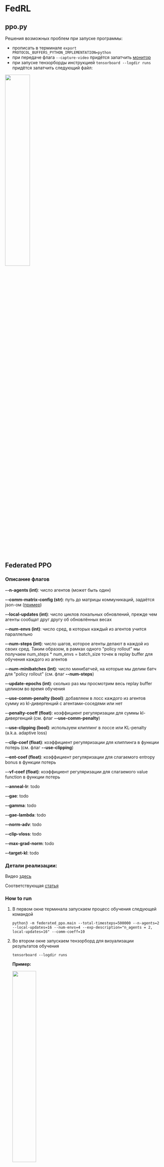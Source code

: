 # FedRL

## ppo.py

Решения возможных проблем при запуске программы:

- прописать в терминале ```export PROTOCOL_BUFFERS_PYTHON_IMPLEMENTATION=python```
- при передаче флага ```--capture-video``` придётся запатчить [монитор](/home/smirnov/FedRL/patches/site-packages/wandb/integration/gym/__init__.py)
- при запуске тензорборды инструкцией ```tensorboard --logdir runs``` придётся запатчить следующий файл: 

<img src="img/tb_patch.png" width=40%>

## Federated PPO

### Описание флагов

**--n-agents (int)**: число агентов (может быть один)

**--comm-matrix-config (str)**: путь до матрицы коммуникаций, задаётся json-ом ([пример](comm_matrices/4_agents.json))

**--local-updates (int)**: число циклов локальных обновлений, прежде чем агенты сообщат друг другу об обновлённых весах

**--num-envs (int)**: число сред, в которых каждый из агентов учится параллельно

**--num-steps (int)**: число шагов, которое агенты делают в каждой из своих сред. Таким образом, в рамках одного "policy rollout" мы получаем num_steps * num_envs = batch_size точек в replay buffer для обучения каждого из агентов 

**--num-minibatches (int)**: число минибатчей, на которые мы делим батч для "policy rollout" (см. флаг **--num-steps**)

**--update-epochs (int)**: сколько раз мы просмотрим весь replay buffer целиком во время обучения

**--use-comm-penalty (bool)**: добавляем в лосс каждого из агентов сумму из kl-дивергенций с агентами-соседями или нет

**--penalty-coeff (float)**: коэффициент регуляризации для суммы kl-дивергенций (см. флаг **--use-comm-penalty**)

**--use-clipping (bool)**: используем клиппинг в лоссе или KL-penalty (a.k.a. adaptive loss)

**--clip-coef (float)**: коэффициент регуляризации для клиппинга в функции потерь (см. флаг **--use-clipping**)

**--ent-coef (float)**: коэффициент регуляризации для слагаемого entropy bonus в функции потерь

**--vf-coef (float)**: коэффициент регуляризации для слагаемого value function в функции потерь

**--anneal-lr**: todo

**--gae**: todo

**--gamma**: todo

**--gae-lambda**: todo

**--norm-adv**: todo

**--clip-vloss**: todo

**--max-grad-norm**: todo

**--target-kl**: todo


### Детали реализации:

Видео [здесь](https://www.youtube.com/watch?v=MEt6rrxH8W4&ab_channel=Weights%26Biases)

Соответствующая [статья](https://iclr-blog-track.github.io/2022/03/25/ppo-implementation-details/)


### How to run

1. В первом окне терминала запускаем процесс обучения следующей командой
    ```
    python3 -m federated_ppo.main --total-timesteps=500000 --n-agents=2 --local-updates=16 --num-envs=4 --exp-description="n_agents = 2, local-updates=16" --comm-coeff=10
    ```

2. Во втором окне запускаем тензорборд для визуализации результатов обучения
    ```
    tensorboard --logdir runs
    ```

    **Пример:**

    <img src="img/tb_example.png" width=40%>


### Логирование статистик

Интересно было посмотреть на вклад каждого из слагаемых в итоговый лосс, на который обучаются агенты. Получилось, что для калибровки этих слагаемых до примерно одного порядка нужно задать параметр *vf-coef = 0.001* вместо 0.5 по умолчанию.

<img src="img/loss_fractions.png" width="40%">

Характер изменения перфоманса в процессе обучения также изменился:

1. До масштабирования слагаемых в лоссе:
    ```
    python3 -m federated_ppo.main --total-timesteps=1000000 --n-agents=4 --local-updates=16 --num-envs=4 --comm-matrix-config="comm_matrices/4_agents.json" --use-clipping=True
    ```

    <img src="img/perfomance_before_loss_scaling.png" width="40%">

2. После масштабирования слагаемых:
    ```
    python3 -m federated_ppo.main --total-timesteps=1000000 --n-agents=4 --local-updates=16 --num-envs=4 --comm-matrix-config="comm_matrices/4_agents.json" --use-clipping=True --vf-coef=0.001
    ```

    <img src="img/perfomance_after_loss_scaling.png" width="40%">

Таким образом, с правильно подобранными коэффициентами для каждого из слагаемых в лоссе мы получаем лучшие результаты. Объединённые выше графики:

<img src="img/before_and_after_loss_scaling.png" width="40%">

Причём у конфигурации с масштабированием даже без сглаживания график награды за эпизод проходит почти по нижней границе графика, когда сглаживание есть, в отличие от второго сетапа, у которого соответствующий график слишком шумный.

Полученные графики соответствуют по своему поведению и масштабу тем, что представлены в исходной статье по имплементации PPO: [classic control experiments](https://wandb.ai/vwxyzjn/ppo-details/reports/Matching-the-metrics--VmlldzoxMzY5OTMy).

### Факапы

Изначально я по ошибке считал kl-дивергенцию без подсчёта градиентов:

<img src="img/fuckups/fuckup_no_grad_kl.png" width="40%">

После того, как градиент начал считаться по этим вычислениям, получилась следующая картина:

<img src="img/fuckups/fuckup_no_grad_kl_charts.png" width="40%">

Запуск этого обучения:

    python3 -m federated_ppo.main --total-timesteps=1000000 --n-agents=4 --local-updates=16 --num-envs=4 --comm-matrix-config="comm_matrices/4_agents.json" --use-clipping=True --vf-coef=0.001

То есть красный и зелёный агенты "учатся" получать награду меньше и "притягиваются" друг к другу, хотя матрица коммуникаций следующая: (0, 1), (1, 0): 100 и (2, 3), (3, 2): 100. Ожидается, что, наоборот, 0-й агент будет сближаться с 1-м, а 2-й с третьим.

Если выставить вместо 100 коэффициент 10 или 1, получается следующее:

<img src="img/4_agents_10_penalty.png" width="40%">

И так все последующие запуски.

**Проблема:** вычитал сумму дивергенций из лосса, а не прибавлял.

Запуски с коэф-тами 1 и 100 (у первого награда выше):

<img src="img/kl_penalty_fix_2_setups_comparison.png" width="40%">

То есть большой вес в матрице коммуникаций сильно регуляризует сумму kl-дивергенций и потому агенты учатся хуже $-$ нужно масштабировать коэф-ты регуляризации.

- Ограничение на максимальную длину эпизода

    Уберём сглаживание и увидим следующую картину:

    <img src="img/max_episodic_length_no_smoothing.png" width="40%">

## Эксперименты

### Experiment 1

#### Cетап 1 (клиппинг с суммой KL-дивергенций):

    python3 -m federated_ppo.main --total-timesteps=1000000 --n-agents=4 --local-updates=16 --num-envs=4 --comm-matrix-config="comm_matrices/4_agents.json" --vf-coef=0.001 --exp-name=exp_1 --setup-id=setup_1 --use-clipping=True --use-comm-penalty=True

#### Cетап 2 (клиппинг без суммы KL-дивергенций):

    python3 -m federated_ppo.main --total-timesteps=1000000 --n-agents=4 --local-updates=16 --num-envs=4 --comm-matrix-config="comm_matrices/4_agents.json" --vf-coef=0.001 --exp-name=exp_1 --setup-id=setup_2 --setup-id=setup_2 --use-clipping=True --use-comm-penalty=False

#### Сетап 3 (сумма KL-дивергенций без клиппинги):

    python3 -m federated_ppo.main --total-timesteps=1000000 --n-agents=4 --local-updates=16 --num-envs=4 --comm-matrix-config="comm_matrices/4_agents.json" --vf-coef=0.001 --exp-name=exp_1 --setup-id=setup_3 --use-clipping=False --use-comm-penalty=True

#### Сетап 4 (без суммы KL-дивергенций и клиппинга):

    python3 -m federated_ppo.main --total-timesteps=1000000 --n-agents=4 --local-updates=16 --num-envs=4 --comm-matrix-config="comm_matrices/4_agents.json" --vf-coef=0.001 --exp-name=exp_1 --setup-id=setup_4 --use-clipping=False --use-comm-penalty=False

**Замечание.** Без клиппинга означает, что используется Adaptive KL Loss — Kl-дивергенция текущего и предыдущего распределения стратегии.

**Результат:**

- без сглаживания

<img src="img/exp_1/exp_1_no_smoothing.png" width="40%">

- со сглаживанием

<img src="img/exp_1/exp_1_with_smoothing.png" width="40%">

**Вывод:** 2 и 4 сетапы учатся лучше, если сглаживать соответствующие графики обучения. То есть с суммой KL-дивергенций обучение идёт медленнее. Результат соответствует ожиданиям, т.к. сумма KL-дивергенций должна улучшать устойчивость/робастность обучения. Вклад суммы KL-дивергенций мы будем оценивать при обучении агентов в гетерогенных средах.


### Experiment 2

#### Сетап 1 (клиппинг без суммы KL-дивергенций, 1024 локальных апдейтов):

    python3 -m federated_ppo.main --total-timesteps=1000000 --n-agents=4 --local-updates=1024 --num-envs=4 --comm-matrix-config="comm_matrices/4_agents.json"  --vf-coef=0.001 --exp-name=exp_2 --setup-id=setup_1 --use-clipping=True --use-comm-penalty=False

#### Сетап 2 (клиппинг без суммы KL-дивергенций, 256 локальных апдейтов):

    python3 -m federated_ppo.main --total-timesteps=1000000 --n-agents=4 --local-updates=256 --num-envs=4 --comm-matrix-config="comm_matrices/4_agents.json"  --vf-coef=0.001 --exp-name=exp_2 --setup-id=setup_2 --use-clipping=True --use-comm-penalty=False

#### Сетап 3 (клиппинг без суммы KL-дивергенций, 16 локальных апдейтов):

    python3 -m federated_ppo.main --total-timesteps=1000000 --n-agents=4 --local-updates=16 --num-envs=4 --comm-matrix-config="comm_matrices/4_agents.json"  --vf-coef=0.001 --exp-name=exp_2 --setup-id=setup_3 --use-clipping=True --use-comm-penalty=False

**Результат:**

<img src="img/exp_2/exp_2_local_updates_effect.png" width="40%">

**Замечание.** Это не означает, что агенты лучше учатся, из-за того что они обмениваются друг с другом информацией, поскольку выставлен флаг *--use-comm-penalty=False*. 

**Вывод:** Из того, что явно зависит от числа локальных шагов — это learning rate. Мы его логгируем. Заметим, что в трёх сетапах разница следующая:

<img src="img/exp_2/exp_2_lr_comparison.png" width="40%">

Видим, что lr уходит в отрицательные значения — это неправильно по определению градиентного спуска, то есть противоречит основной теореме мат. анализа. Обработаем этот кейс в коде. Запустим третий аналогичный эксп, но уже с использованием суммы KL-дивергенций, то есть агенты будут обмениваться друг с другом своими распределениями через каждые local_updates локальных обнавлений.


### Experiment 3

#### Сетап 1 (клиппинг с суммой KL-дивергенций, 576 локальных апдейтов):

    python3 -m federated_ppo.main --total-timesteps=1000000 --n-agents=4 --local-updates=576 --num-envs=4 --comm-matrix-config="comm_matrices/4_agents.json"  --vf-coef=0.001 --exp-name=exp_3 --setup-id=setup_1 --use-clipping=True --use-comm-penalty=True

#### Сетап 2 (клиппинг с суммой KL-дивергенций, 128 локальных апдейтов):

    python3 -m federated_ppo.main --total-timesteps=1000000 --n-agents=4 --local-updates=128 --num-envs=4 --comm-matrix-config="comm_matrices/4_agents.json"  --vf-coef=0.001 --exp-name=exp_3 --setup-id=setup_2 --use-clipping=True --use-comm-penalty=True

#### Сетап 3 (клиппинг с суммой KL-дивергенций, 16 локальных апдейтов):

    python3 -m federated_ppo.main --total-timesteps=1000000 --n-agents=4 --local-updates=16 --num-envs=4 --comm-matrix-config="comm_matrices/4_agents.json"  --vf-coef=0.001 --exp-name=exp_3 --setup-id=setup_3 --use-clipping=True --use-comm-penalty=True


<img src="img/exp_3/episodic_return.png" width="40%">

**Вывод:** чем чаще агенты обмениваются друг с другом информацией, тем лучше идёт обучение.


### Experiment 4

По сути, аналог второго эксперимента, но с фиксом отрицательного lr. Ожидаем, что сильной разницы между сетапами не будет (в отличие от третьего эксперимента).

#### Сетап 1 (клиппинг без суммы KL-дивергенций, 576 локальных апдейтов):

    python3 -m federated_ppo.main --total-timesteps=1000000 --n-agents=4 --local-updates=576 --num-envs=4 --vf-coef=0.001 --exp-name=exp_4 --setup-id=setup_1 --use-clipping=True --use-comm-penalty=False

#### Сетап 2 (клиппинг без суммы KL-дивергенций, 128 локальных апдейтов):

    python3 -m federated_ppo.main --total-timesteps=1000000 --n-agents=4 --local-updates=128 --num-envs=4 --vf-coef=0.001 --exp-name=exp_4 --setup-id=setup_2 --use-clipping=True --use-comm-penalty=False

#### Сетап 3 (клиппинг без суммы KL-дивергенций, 16 локальных апдейтов):

    python3 -m federated_ppo.main --total-timesteps=1000000 --n-agents=4 --local-updates=16 --num-envs=4 --vf-coef=0.001 --exp-name=exp_4 --setup-id=setup_3 --use-clipping=True --use-comm-penalty=False

**Результат:**

<img src="img/exp_4/episodic_return.png" width="40%">

**Вывод:** наши ожидания подтвердились. В случае, если агенты не обмениваются информацией друг с другом (если нет суммы KL-дивергенций в лоссе), качество обучения не зависит от числа локальных обновлений.


### Experiment 5 (fackup, см. следующий эксп.)

По сути, MDPO - это PPO с KL Penalty без последних двух слагаемых в лоссе:

<img src="img/exp_5/ppo_objective.png" width="40%">

, где

<img src="img/exp_5/L_clip_cases.png" width="40%">

#### Сетап 1 (PPO с клиппингом, с суммой KL-дивергенций):

    python3 -m federated_ppo.main --total-timesteps=1000000 --n-agents=4 --local-updates=576 --num-envs=4 --vf-coef=0.001 --exp-name=exp_5 --setup-id=setup_1 --use-clipping=True --use-mdpo=False --use-comm-penalty=True --comm-matrix-config="comm_matrices/4_agents.json"

#### Сетап 2 (MDPO, с суммой KL-дивергенций):

    python3 -m federated_ppo.main --total-timesteps=1000000 --n-agents=4 --local-updates=128 --num-envs=4 --vf-coef=0.001 --exp-name=exp_5 --setup-id=setup_2 --use-clipping=False --use-mdpo=True --use-comm-penalty=True --comm-matrix-config="comm_matrices/4_agents.json"

#### Сетап 3 (PPO с клиппингом, без суммы KL-дивергенций):

    python3 -m federated_ppo.main --total-timesteps=1000000 --n-agents=4 --local-updates=576 --num-envs=4 --vf-coef=0.001 --exp-name=exp_5 --setup-id=setup_3 --use-clipping=True --use-mdpo=False --use-comm-penalty=False

#### Сетап 4 (MDPO, без суммы KL-дивергенций):

    python3 -m federated_ppo.main --total-timesteps=1000000 --n-agents=4 --local-updates=128 --num-envs=4 --vf-coef=0.001 --exp-name=exp_5 --setup-id=setup_4 --use-clipping=False --use-mdpo=True --use-comm-penalty=False

#### Сетап 5 (PPO с клиппингом, с суммой KL-дивергенций):

    python3 -m federated_ppo.main --total-timesteps=1000000 --n-agents=4 --local-updates=576 --num-envs=4 --vf-coef=0.001 --exp-name=exp_5 --setup-id=setup_5 --use-clipping=True --use-mdpo=False --use-comm-penalty=True --comm-penalty-coeff=10.0 --comm-matrix-config="comm_matrices/4_agents.json"

#### Сетап 6 (MDPO, с суммой KL-дивергенций):

    python3 -m federated_ppo.main --total-timesteps=1000000 --n-agents=4 --local-updates=128 --num-envs=4 --vf-coef=0.001 --exp-name=exp_5 --setup-id=setup_6 --use-clipping=False --use-mdpo=True --use-comm-penalty=True --comm-penalty-coeff=10.0 --comm-matrix-config="comm_matrices/4_agents.json"

### Experiment 6

Всё-таки лосс в алгоритме MDPO содержит в себе Value function loss, поэтому эксперимент 5 некорректен. Перезапустим те же сетапы, но с исправленным лоссом для MDPO.

#### Сетап 1 (PPO с клиппингом, с суммой KL-дивергенций):

    python3 -m federated_ppo.main --total-timesteps=1000000 --n-agents=4 --local-updates=576 --num-envs=4 --vf-coef=0.001 --exp-name=exp_6 --setup-id=setup_1 --use-clipping=True --use-mdpo=False --use-comm-penalty=True --comm-matrix-config="comm_matrices/4_agents.json"

#### Сетап 2 (MDPO, с суммой KL-дивергенций):

    python3 -m federated_ppo.main --total-timesteps=1000000 --n-agents=4 --local-updates=128 --num-envs=4 --vf-coef=0.001 --exp-name=exp_6 --setup-id=setup_2 --use-clipping=False --use-mdpo=True --use-comm-penalty=True --comm-matrix-config="comm_matrices/4_agents.json"

#### Сетап 3 (PPO с клиппингом, без суммы KL-дивергенций):

    python3 -m federated_ppo.main --total-timesteps=1000000 --n-agents=4 --local-updates=576 --num-envs=4 --vf-coef=0.001 --exp-name=exp_6 --setup-id=setup_3 --use-clipping=True --use-mdpo=False --use-comm-penalty=False

#### Сетап 4 (MDPO, без суммы KL-дивергенций):

    python3 -m federated_ppo.main --total-timesteps=1000000 --n-agents=4 --local-updates=128 --num-envs=4 --vf-coef=0.001 --exp-name=exp_6 --setup-id=setup_4 --use-clipping=False --use-mdpo=True --use-comm-penalty=False

#### Сетап 5 (PPO с клиппингом, с суммой KL-дивергенций):

    python3 -m federated_ppo.main --total-timesteps=1000000 --n-agents=4 --local-updates=576 --num-envs=4 --vf-coef=0.001 --exp-name=exp_6 --setup-id=setup_5 --use-clipping=True --use-mdpo=False --use-comm-penalty=True --comm-penalty-coeff=10.0 --comm-matrix-config="comm_matrices/4_agents.json"

#### Сетап 6 (MDPO, с суммой KL-дивергенций):

    python3 -m federated_ppo.main --total-timesteps=1000000 --n-agents=4 --local-updates=128 --num-envs=4 --vf-coef=0.001 --exp-name=exp_6 --setup-id=setup_6 --use-clipping=False --use-mdpo=True --use-comm-penalty=True --comm-penalty-coeff=10.0 --comm-matrix-config="comm_matrices/4_agents.json"


# Теория

## Градиент функции лосса для MDPO

Для функции лосса:

$$
L_{\text{policy}} = - \mathbb{E}_{s, a} \left[ \frac{\pi_\theta(a|s)}{\pi_{\theta_k}(a|s)} A^{\theta_k}(s, a) \right],
$$

градиент по параметрам $\theta$ можно вычислить следующим образом.

1. Обозначим:
   $$
   r(a|s) = \frac{\pi_\theta(a|s)}{\pi_{\theta_k}(a|s)}.
   $$
   Тогда лосс принимает вид:
   $$
   L_{\text{policy}} = - \mathbb{E}_{s, a} \left[ r(a|s) A^{\theta_k}(s, a) \right].
   $$

2. Градиент по $\theta$:
   $$
   \nabla_\theta L_{\text{policy}} = - \nabla_\theta \mathbb{E}_{s, a} \left[ r(a|s) A^{\theta_k}(s, a) \right].
   $$

3. Используем градиент вероятностного отношения:
   $$
   \nabla_\theta r(a|s) = r(a|s) \nabla_\theta \log \pi_\theta(a|s).
   $$

4. Подставляем $\nabla_\theta r(a|s)$:
$$
\nabla_\theta L_{\text{policy}} = - \mathbb{E}_{s, a} \left[ A^{\theta_k}(s, a) \cdot r(a|s) \cdot \nabla_\theta \log \pi_\theta(a|s) \right].
$$

Или, заменяя $r(a|s)$ обратно:
$$
\nabla_\theta L_{\text{policy}} = - \mathbb{E}_{s, a} \left[ \frac{\pi_\theta(a|s)}{\pi_{\theta_k}(a|s)} A^{\theta_k}(s, a) \cdot \nabla_\theta \log \pi_\theta(a|s) \right].
$$

Финальный градиент:
$$
\nabla_\theta L_{\text{policy}} = - \mathbb{E}_{s, a} \left[ \frac{\pi_\theta(a|s)}{\pi_{\theta_k}(a|s)} \cdot A^{\theta_k}(s, a) \cdot \nabla_\theta \log \pi_\theta(a|s) \right].
$$

Таким образом, это то самое первое слагаемое в градиенте для MDPO:

$$
\nabla_\theta \Psi(\theta, \theta_k) \big|_{\theta = \theta_k^{(i)}} =
\mathbb{E}_{s \sim \rho_{\pi_{\theta_k}}, a \sim \pi_{\theta_k}} \left[
\frac{\pi_{\theta_k^{(i)}}(a|s)}{\pi_{\theta_k}(a|s)} \nabla_\theta \log \pi_{\theta_k^{(i)}}(a|s) A^{\theta_k}(s, a)
\right] 
- \frac{1}{t_k} \mathbb{E}_{s \sim \rho_{\pi_{\theta_k}}} \left[
\nabla_\theta \text{KL}(s; \pi_\theta, \pi_{\theta_k}) \big|_{\theta = \theta_k^{(i)}}
\right]
$$